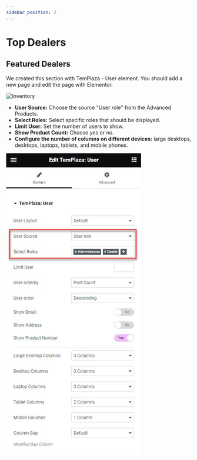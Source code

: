 ```yaml
---
sidebar_position: 2
---
```

# Top Dealers

## Featured Dealers

We created this section with TemPlaza - User element. You should add a new page and edit the page with Elementor.

![Inventory](./img/feature-dealer.avif)

* **User Source:** Choose the source "User role" from the Advanced Products.
* **Select Roles:** Select specific roles that should be displayed.
* **Limit User:** Set the number of users to show.
* **Show Product Count:** Choose yes or no.
* **Configure the number of columns on different devices:** large desktops, desktops, laptops, tablets, and mobile phones.

![Inventory](./img/dealer-setting.jpeg)
